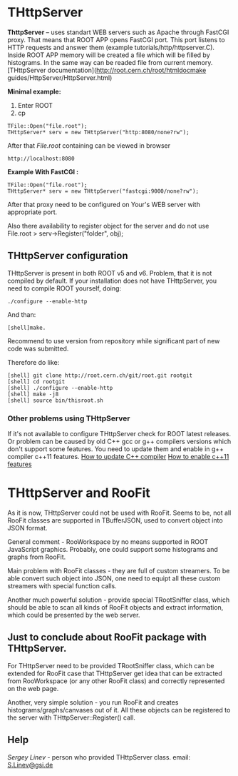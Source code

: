 # THttpServer 

**ThttpServer** – uses standart WEB servers such as Apache through FastCGI proxy.
That means that ROOT APP opens FastCGI port. This port listens to HTTP requests and answer them (example tutorials/http/httpserver.C).
Inside ROOT APP memory will be created a file which will be filled by histograms.
In the same way can be readed file from current memory.
[THttpServer documentation](http://root.cern.ch/root/htmldocmake guides/HttpServer/HttpServer.html)

**Minimal example:**

1. Enter ROOT
2. cp
```
TFile::Open("file.root");
THttpServer* serv = new THttpServer("http:8080/none?rw");
```

After that *File.root* containing can be viewed in browser
```
http://localhost:8080
``` 
**Example With FastCGI :**
```
TFile::Open("file.root");
THttpServer* serv = new THttpServer("fastcgi:9000/none?rw");
```
After that proxy need to be configured on Your's WEB server with appropriate port. 

Also there availability to register object for the server and do not use File.root > serv->Register("folder", obj);

## THttpServer configuration

THttpServer is present in both ROOT v5 and v6. Problem, that it is not compiled by default.
If your installation does not have THttpServer, you need to compile ROOT yourself, doing:
```
./configure --enable-http
```
And than:
```
[shell]make.
```
Recommend to use version from repository while significant part of new code was submitted.

Therefore do like:
```
[shell] git clone http://root.cern.ch/git/root.git rootgit
[shell] cd rootgit
[shell] ./configure --enable-http
[shell] make -j8
[shell] source bin/thisroot.sh
```
### Other problems using THttpServer

If it's not available to configure THttpServer check for ROOT latest releases. Or 
problem can be caused by old C++ gcc or g++ compilers versions which don't support some features. You need to update them and enable in g++ compiler c++11 features.
[How to update C++ compiler](http://google.com)
[How to enable c++11 features](http://stackoverflow.com/questions/17378969/how-to-change-gcc-compiler-to-c11-on-ubuntu)

# THttpServer and RooFit
As it is now, THttpServer could not be used with RooFit.
Seems to be, not all RooFit classes are supported in TBufferJSON, used to convert object into JSON format.

General comment - RooWorkspace by no means supported in ROOT JavaScript graphics.
Probably, one could support some histograms and graphs from RooFit.

Main problem with RooFit classes - they are full of custom streamers.
To be able convert such object into JSON, one need to equipt all these custom streamers with special function calls.

Another much powerful solution - provide special TRootSniffer class, which should be able to scan all kinds of RooFit objects and extract information,
which could be presented by the web server.

## Just to conclude about RooFit package with THttpServer.

For THttpServer need to be provided TRootSniffer class, which can be extended for RooFit case that
THttpServer get idea that can be extracted from RooWorkspace (or any other RooFit class)
and correctly represented on the web page.

Another, very simple solution - you run RooFit and creates histograms/graphs/canvases out of it.
All these objects can be registered to the server with
THttpServer::Register() call. 

## Help 

*Sergey Linev* - person who provided THttpServer class. email: S.Linev@gsi.de